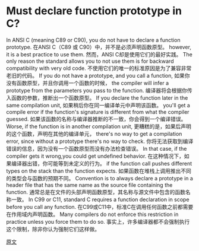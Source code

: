 # Must declare function prototype in C? 
In ANSI C (meaning C89 or C90), you do not have to declare a function prototype.
在ANSI C（C89 或 C90）中，并不是必须声明函数原型。
however, it is a best practice to use them. 
然而，ANSI C却是使用它们的最好实践。
The only reason the standard allows you to not use them is for backward compatibility with very old code.
不使用它们的唯一的标准原因是为了兼容非常老旧的代码。
If you do not have a prototype, and you call a function, 
如果你没有函数原型，并且你调用一个函数的时候，
the compiler will infer a prototype from the parameters you pass to the function. 
编译器将会根据你传入函数的参数，推断出一个函数原型。
If you declare the function later in the same compilation unit, 
如果稍后你在同一编译单元中声明该函数。
you'll get a compile error if the function's signature is different from what the compiler guessed.
如果该函数的名称与编译器推断的不一致，你会得到一个编译错误。
Worse, if the function is in another compilation unit, 
更糟糕的是，如果后声明的这个函数，声明在其他的编译单元，
there's no way to get a compilation error, since without a prototype there's no way to check. 
你将无法获取到编译错误的信息，因为没有一个函数原型而没有办法检查错误。
In that case, if the compiler gets it wrong,you could get undefined behavior. 
在这种情况下，如果编译器出错，你可能等到未定义的行为。
if the function call pushes different types on the stack than the function expects.
如果函数在堆栈上调用推出不同的类型会与函数的预期不同。
Convention is to always declare a prototype in a header file that has the same name as the source file containing the function.
通常总是在文件的头部声明函数原型，其名称与源文件中包含的函数名称一致。
In C99 or C11, standard C requires a function declaration in scope before you call any function. 
在C99或C11中，标准C在调用任何函数之前都需要在作用域内声明函数。
Many compilers do not enforce this restriction in practice unless you force them to do so.
事实上，许多编译器都不会强制执行这个限制，除非你认为强制它们这样做。


[原文](https://stackoverflow.com/questions/2575153/must-declare-function-prototype-in-c)
